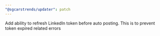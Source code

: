 ```yaml
---
"@sgcarstrends/updater": patch
---
```


Add ability to refresh LinkedIn token before auto posting. This is to prevent token expired related errors
